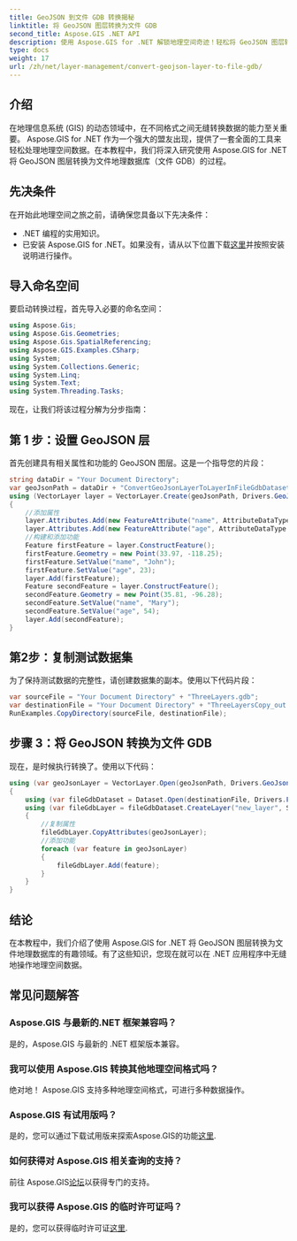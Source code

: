 ```yaml
---
title: GeoJSON 到文件 GDB 转换揭秘
linktitle: 将 GeoJSON 图层转换为文件 GDB
second_title: Aspose.GIS .NET API
description: 使用 Aspose.GIS for .NET 解锁地理空间奇迹！轻松将 GeoJSON 图层转换为文件地理数据库。现在就试试！ #Aspose #GIS
type: docs
weight: 17
url: /zh/net/layer-management/convert-geojson-layer-to-file-gdb/
---
```

## 介绍
在地理信息系统 (GIS) 的动态领域中，在不同格式之间无缝转换数据的能力至关重要。 Aspose.GIS for .NET 作为一个强大的盟友出现，提供了一套全面的工具来轻松处理地理空间数据。在本教程中，我们将深入研究使用 Aspose.GIS for .NET 将 GeoJSON 图层转换为文件地理数据库（文件 GDB）的过程。
## 先决条件
在开始此地理空间之旅之前，请确保您具备以下先决条件：
- .NET 编程的实用知识。
- 已安装 Aspose.GIS for .NET。如果没有，请从以下位置下载[这里](https://releases.aspose.com/gis/net/)并按照安装说明进行操作。
## 导入命名空间
要启动转换过程，首先导入必要的命名空间：
```csharp
using Aspose.Gis;
using Aspose.Gis.Geometries;
using Aspose.Gis.SpatialReferencing;
using Aspose.GIS.Examples.CSharp;
using System;
using System.Collections.Generic;
using System.Linq;
using System.Text;
using System.Threading.Tasks;
```
现在，让我们将该过程分解为分步指南：
## 第 1 步：设置 GeoJSON 层
首先创建具有相关属性和功能的 GeoJSON 图层。这是一个指导您的片段：
```csharp
string dataDir = "Your Document Directory";
var geoJsonPath = dataDir + "ConvertGeoJsonLayerToLayerInFileGdbDataset_out.json";
using (VectorLayer layer = VectorLayer.Create(geoJsonPath, Drivers.GeoJson))
{
    //添加属性
    layer.Attributes.Add(new FeatureAttribute("name", AttributeDataType.String));
    layer.Attributes.Add(new FeatureAttribute("age", AttributeDataType.Integer));
    //构建和添加功能
    Feature firstFeature = layer.ConstructFeature();
    firstFeature.Geometry = new Point(33.97, -118.25);
    firstFeature.SetValue("name", "John");
    firstFeature.SetValue("age", 23);
    layer.Add(firstFeature);
    Feature secondFeature = layer.ConstructFeature();
    secondFeature.Geometry = new Point(35.81, -96.28);
    secondFeature.SetValue("name", "Mary");
    secondFeature.SetValue("age", 54);
    layer.Add(secondFeature);
}
```
## 第2步：复制测试数据集
为了保持测试数据的完整性，请创建数据集的副本。使用以下代码片段：
```csharp
var sourceFile = "Your Document Directory" + "ThreeLayers.gdb";
var destinationFile = "Your Document Directory" + "ThreeLayersCopy_out.gdb";
RunExamples.CopyDirectory(sourceFile, destinationFile);
```
## 步骤 3：将 GeoJSON 转换为文件 GDB
现在，是时候执行转换了。使用以下代码：
```csharp
using (var geoJsonLayer = VectorLayer.Open(geoJsonPath, Drivers.GeoJson))
{
    using (var fileGdbDataset = Dataset.Open(destinationFile, Drivers.FileGdb))
    using (var fileGdbLayer = fileGdbDataset.CreateLayer("new_layer", SpatialReferenceSystem.Wgs84))
    {
        //复制属性
        fileGdbLayer.CopyAttributes(geoJsonLayer);
        //添加功能
        foreach (var feature in geoJsonLayer)
        {
            fileGdbLayer.Add(feature);
        }
    }
}
```
## 结论
在本教程中，我们介绍了使用 Aspose.GIS for .NET 将 GeoJSON 图层转换为文件地理数据库的有趣领域。有了这些知识，您现在就可以在 .NET 应用程序中无缝地操作地理空间数据。
## 常见问题解答
### Aspose.GIS 与最新的.NET 框架兼容吗？
是的，Aspose.GIS 与最新的 .NET 框架版本兼容。
### 我可以使用 Aspose.GIS 转换其他地理空间格式吗？
绝对地！ Aspose.GIS 支持多种地理空间格式，可进行多种数据操作。
### Aspose.GIS 有试用版吗？
是的，您可以通过下载试用版来探索Aspose.GIS的功能[这里](https://releases.aspose.com/).
### 如何获得对 Aspose.GIS 相关查询的支持？
前往 Aspose.GIS[论坛](https://forum.aspose.com/c/gis/33)以获得专门的支持。
### 我可以获得 Aspose.GIS 的临时许可证吗？
是的，您可以获得临时许可证[这里](https://purchase.aspose.com/temporary-license/).